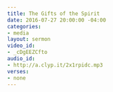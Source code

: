 ```yaml
---
title: The Gifts of the Spirit
date: 2016-07-27 20:00:00 -04:00
categories:
- media
layout: sermon
video_id:
- _cDgEEZCfto
audio_id:
- http://a.clyp.it/2x1rpidc.mp3
verses:
- none
---
```


